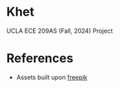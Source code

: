 # Khet

UCLA ECE 209AS (Fall, 2024) Project

# References

- Assets built upon [freepik](https://www.freepik.com)

